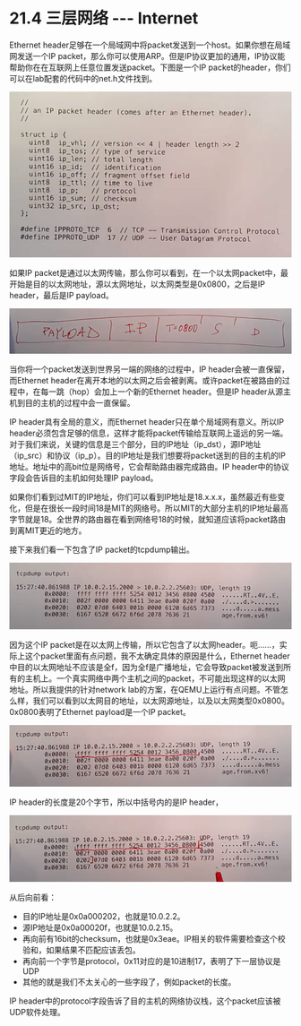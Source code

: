 # 21.4 三层网络 --- Internet

Ethernet header足够在一个局域网中将packet发送到一个host。如果你想在局域网发送一个IP packet，那么你可以使用ARP。但是IP协议更加的通用，IP协议能帮助你在在互联网上任意位置发送packet。下图是一个IP packet的header，你们可以在lab配套的代码中的net.h文件找到。

![](../.gitbook/assets/image%20%28425%29.png)

如果IP packet是通过以太网传输，那么你可以看到，在一个以太网packet中，最开始是目的以太网地址，源以太网地址，以太网类型是0x0800，之后是IP header，最后是IP payload。

![](../.gitbook/assets/image%20%28377%29.png)

当你将一个packet发送到世界另一端的网络的过程中，IP header会被一直保留，而Ethernet header在离开本地的以太网之后会被剥离。或许packet在被路由的过程中，在每一跳（hop）会加上一个新的Ethernet header。但是IP header从源主机到目的主机的过程中会一直保留。

IP header具有全局的意义，而Ethernet header只在单个局域网有意义。所以IP header必须包含足够的信息，这样才能将packet传输给互联网上遥远的另一端。对于我们来说，关键的信息是三个部分，目的IP地址（ip\_dst），源IP地址（ip\_src）和协议（ip\_p）。目的IP地址是我们想要将packet送到的目的主机的IP地址。地址中的高bit位是网络号，它会帮助路由器完成路由。IP header中的协议字段会告诉目的主机如何处理IP payload。

如果你们看到过MIT的IP地址，你们可以看到IP地址是18.x.x.x，虽然最近有些变化，但是在很长一段时间18是MIT的网络号。所以MIT的大部分主机的IP地址最高字节就是18。全世界的路由器在看到网络号18的时候，就知道应该将packet路由到离MIT更近的地方。

接下来我们看一下包含了IP packet的tcpdump输出。

![](../.gitbook/assets/image%20%28390%29.png)

因为这个IP packet是在以太网上传输，所以它包含了以太网header。呃……，实际上这个packet里面有点问题，我不太确定具体的原因是什么，Ethernet header中目的以太网地址不应该是全f，因为全f是广播地址，它会导致packet被发送到所有的主机上。一个真实网络中两个主机之间的packet，不可能出现这样的以太网地址。所以我提供的针对network lab的方案，在QEMU上运行有点问题。不管怎么样，我们可以看到以太网目的地址，以太网源地址，以及以太网类型0x0800。0x0800表明了Ethernet payload是一个IP packet。

![](../.gitbook/assets/image%20%28429%29.png)

IP header的长度是20个字节，所以中括号内的是IP header，

![](../.gitbook/assets/image%20%28401%29.png)

从后向前看：

* 目的IP地址是0x0a000202，也就是10.0.2.2。
* 源IP地址是0x0a00020f，也就是10.0.2.15。
* 再向前有16bit的checksum，也就是0x3eae。IP相关的软件需要检查这个校验和，如果结果不匹配应该丢包。
* 再向前一个字节是protocol，0x11对应的是10进制17，表明了下一层协议是UDP
* 其他的就是我们不太关心的一些字段了，例如packet的长度。

IP header中的protocol字段告诉了目的主机的网络协议栈，这个packet应该被UDP软件处理。


